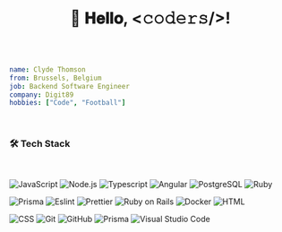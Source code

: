 <h1 align="center">
  👋 𝐇𝐞𝐥𝐥𝐨, <𝚌𝚘𝚍𝚎𝚛𝚜/>!
</h1>

<br/>
<br/>

```yaml
name: Clyde Thomson
from: Brussels, Belgium
job: Backend Software Engineer
company: Digit89
hobbies: ["Code", "Football"]
```

<br/>

### 🛠 Tech Stack

<br/>

![JavaScript](https://img.shields.io/badge/-JavaScript-05122A?style=flat&logo=javascript)
![Node.js](https://img.shields.io/badge/-Node.js-05122A?style=flat&logo=node.js)
![Typescript](https://img.shields.io/badge/-Typescript-05122A?style=flat&logo=typescript)
![Angular](https://img.shields.io/badge/-Angular-05122A?style=flat&logo=angular)
![PostgreSQL](https://img.shields.io/badge/-PostgreSQL-05122A?style=flat&logo=postgresql)
![Ruby](https://img.shields.io/badge/-Ruby-05122A?style=flat&logo=ruby)
<br/>

![Prisma](https://img.shields.io/badge/-Prisma-05122A?style=flat&logo=prisma)
![Eslint](https://img.shields.io/badge/-Eslint-05122A?style=flat&logo=eslint)
![Prettier](https://img.shields.io/badge/-Prettier-05122A?style=flat&logo=prettier)
![Ruby on Rails](https://img.shields.io/badge/-Ruby%20On%20Rails-05122A?style=flat&logo=ruby-on-rails)
![Docker](https://img.shields.io/badge/-Docker-05122A?style=flat&logo=docker)
![HTML](https://img.shields.io/badge/-HTML-05122A?style=flat&logo=HTML5)
<br/>

![CSS](https://img.shields.io/badge/-CSS-05122A?style=flat&logo=CSS3&logoColor=1572B6)
![Git](https://img.shields.io/badge/-Git-05122A?style=flat&logo=git)
![GitHub](https://img.shields.io/badge/-GitHub-05122A?style=flat&logo=github)
![Prisma](https://img.shields.io/badge/-Prisma-05122A?style=flat&logo=prisma)
![Visual Studio Code](https://img.shields.io/badge/-Visual%20Studio%20Code-05122A?style=flat&logo=visual-studio-code&logoColor=007ACC)
<br/>
<br/>
